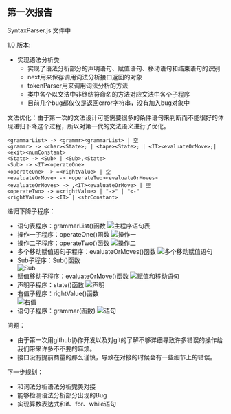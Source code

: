 第一次报告
---
SyntaxParser.js 文件中

1.0 版本:
 - 实现语法分析类
    - 实现了语法分析部分的声明语句、赋值语句、移动语句和结束语句的识别
    - next用来保存调用词法分析接口返回的对象
    - tokenParser用来调用词法分析的方法
    - 类中各个以文法中非终结符命名的方法对应文法中各个子程序
    - 目前几个bug都仅仅是返回error字符串，没有加入bug对象中

文法优化：由于第一次的文法设计可能需要很多的条件语句来判断而不能很好的体现递归下降这个过程，所以对第一代的文法语义进行了优化。

    <grammarList> -> <grammr><grammarList> | 空
    <grammr> -> <char><State>; | <tape><State>; | <IT><evaluateOrMove>;| <exit><numConstant>
    <State> -> <Sub> | <Sub>,<State>
    <Sub> -> <IT><operateOne>
    <operateOne> -> =<rightValue> | 空
    <evaluateOrMove> -> <operateTwo><evaluateOrMoves>
    <evaluateOrMoves> -> ,<IT><evaluateOrMove> | 空
    <operateTwo> -> =<rightValue> | "->" | "<-"
    <rightValue> -> <IT> | <strConstant>

递归下降子程序：

 - 语句表程序：grammarList()函数
    ![主程序语句表](https://user-images.githubusercontent.com/58028260/86465437-30b88600-bd64-11ea-92c4-209cb7a2b0af.png)
 - 操作一子程序：operateOne()函数
    ![操作一](https://user-images.githubusercontent.com/58028260/86465047-61e48680-bd63-11ea-9727-10cfe31de12b.png)
 - 操作二子程序：operateTwo()函数
    ![操作二](https://user-images.githubusercontent.com/58028260/86465060-6c068500-bd63-11ea-8b13-ae54d5b9b25c.png)
 - 多个移动赋值语句子程序：evaluateOrMoves()函数
    ![多个移动赋值语句](https://user-images.githubusercontent.com/58028260/86464915-221d9f00-bd63-11ea-80ca-11a3661a2776.png)
 - Sub子程序：Sub()函数    
    ![Sub](https://user-images.githubusercontent.com/58028260/86465426-2b5b3b80-bd64-11ea-8a2b-991a08185719.png)
 - 赋值移动子程序：evaluateOrMove()函数
    ![赋值和移动语句](https://user-images.githubusercontent.com/58028260/86465429-2d24ff00-bd64-11ea-86cb-48453f0807a8.png)
 - 声明子程序：state()函数
    ![声明](https://user-images.githubusercontent.com/58028260/86465430-2e562c00-bd64-11ea-92ef-db9c13ab8f55.png)
 - 右值子程序：rightValue()函数   
    ![右值](https://user-images.githubusercontent.com/58028260/86465434-2eeec280-bd64-11ea-8e31-68314230d967.png)
 - 语句子程序：grammar(函数) 
    ![语句](https://user-images.githubusercontent.com/58028260/86465436-301fef80-bd64-11ea-940d-a7710968dae6.png)    

问题：
 - 由于第一次用github协作开发以及对git的了解不够详细导致许多错误的操作给我们带来许多不不要的麻烦。
 - 接口没有提前商量的那么谨慎，导致在对接的时候会有一些细节上的错误。
 
下一步规划：
 - 和词法分析语法分析完美对接
 - 能够检测语法分析部分出现的Bug
 - 实现算数表达式和if、for、while语句